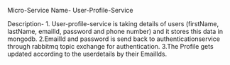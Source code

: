 Micro-Service Name- User-Profile-Service

Description-
	1.	User-profile-service is taking details of users (firstName, lastName, emailId, password and phone number) and it stores this data in mongodb.
	2.EmailId and password is send back to authenticationservice through rabbitmq topic exchange for authentication.
	3.The Profile gets updated according to the userdetails by their EmailIds.
	


